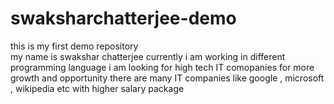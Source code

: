 # swaksharchatterjee-demo
this is my first demo repository
<br>
my name is swakshar chatterjee
currently i am working in different programming language
i am looking for high tech IT comopanies for more growth and opportunity
there are many IT companies like google , microsoft , wikipedia etc with higher salary package
